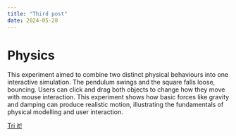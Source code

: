 ```yaml
---
title: "Third post"
date: 2024-05-28
---
```


# Physics 
This experiment aimed to combine two distinct physical behaviours into one interactive simulation. The pendulum swings and the square falls loose, bouncing. Users can click and drag both objects to change how they move with mouse interaction. This experiment shows how basic forces like gravity and damping can produce realistic motion, illustrating the fundamentals of physical modelling and user interaction.

[Tri it!](/skills-github-pages/Experiment33/Physics.html)
